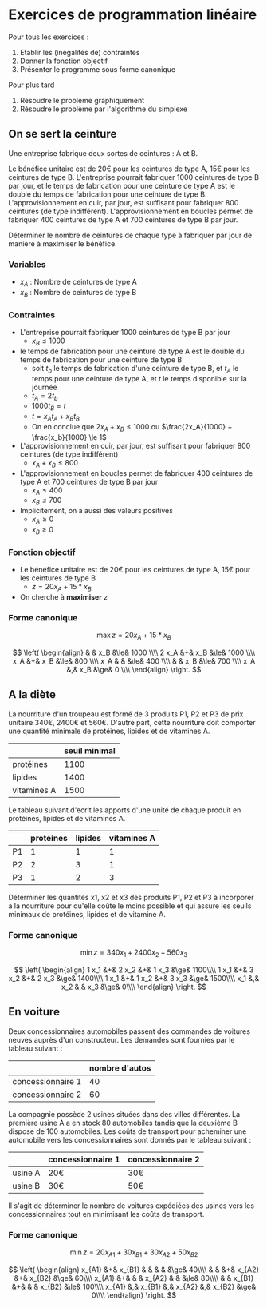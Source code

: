 # Exercices de programmation linéaire

Pour tous les exercices :
1. Etablir les (inégalités de) contraintes
1. Donner la fonction objectif
1. Présenter le programme sous forme canonique

Pour plus tard
1. Résoudre le problème graphiquement
1. Résoudre le problème par l'algorithme du simplexe


## On se sert la ceinture

Une entreprise fabrique deux sortes de ceintures : A et B.

Le bénéfice unitaire est de 20€ pour les ceintures de type A, 15€ pour les ceintures de type B. L'entreprise pourrait fabriquer 1000 ceintures de type B par jour, et le temps de fabrication pour une ceinture de type A est le double du temps de fabrication pour une ceinture de type B. L'approvisionnement en cuir, par jour, est suffisant pour fabriquer 800 ceintures (de type indifférent). L'approvisionnement en boucles permet de fabriquer 400 ceintures de type A et 700 ceintures de type B par jour.

Déterminer le nombre de ceintures de chaque type à fabriquer par jour de manière à maximiser le bénéfice. 

### Variables

- $x_A$ : Nombre de ceintures de type A
- $x_B$ : Nombre de ceintures de type B

### Contraintes

- L'entreprise pourrait fabriquer 1000 ceintures de type B par jour
    - $x_B \le 1000$
- le temps de fabrication pour une ceinture de type A est le double du temps de fabrication pour une ceinture de type B
    - soit $t_b$ le temps de fabrication d'une ceinture de type B, et $t_A$ le temps pour une ceinture de type A, et $t$ le temps disponible sur la journée
    - $t_A = 2 t_b$
    - $1000 t_B = t$
    - $t = x_A t_A + x_B t_B$
    - On en conclue que $2 x_A + x_B \le 1000$ ou $\frac{2x_A}{1000} + \frac{x_b}{1000} \le 1$
- L'approvisionnement en cuir, par jour, est suffisant pour fabriquer 800 ceintures (de type indifférent)
    - $x_A + x_B \le 800$
- L'approvisionnement en boucles permet de fabriquer 400 ceintures de type A et 700 ceintures de type B par jour
    - $x_A \le 400$
    - $x_B \le 700$
- Implicitement, on a aussi des valeurs positives
    - $x_A \ge 0$
    - $x_B \ge 0$

### Fonction objectif

- Le bénéfice unitaire est de 20€ pour les ceintures de type A, 15€ pour les ceintures de type B
    - $z = 20 x_A + 15 * x_B$
- On cherche à **maximiser** $z$

### Forme canonique

$$
\max z = 20 x_A + 15 * x_B
$$

$$
\left(
\begin{align}
      & & x_B &\le& 1000 \\\\
2 x_A &+& x_B &\le& 1000 \\\\
  x_A &+& x_B &\le&  800 \\\\
x_A   & &     &\le&  400 \\\\
      & & x_B &\le&  700 \\\\
x_A   &,& x_B &\ge&    0 \\\\
\end{align}
\right.
$$



## A la diète

La nourriture d'un troupeau est formé de 3 produits P1, P2 et P3 de prix unitaire 340€, 2400€ et 560€. D'autre part, cette nourriture doit comporter une quantité minimale de protéines, lipides et de vitamines A.

| &nbsp; | seuil minimal|
|-|--------------|
| protéines | 1100 |
| lipides | 1400 |
| vitamines A | 1500 |

Le tableau suivant d'ecrit les apports d'une unité de chaque produit en protéines, lipides et de vitamines A.

| &nbsp; | protéines | lipides | vitamines A |
|-|-|-|-|
| P1 | 1 | 1 | 1 |
| P2 | 2 | 3 | 1 |
| P3 | 1 | 2 | 3 |

Déterminer les quantités x1, x2 et x3 des produits P1, P2 et P3 à incorporer à la nourriture pour qu'elle coûte le moins
possible et qui assure les seuils minimaux de protéines, lipides et de vitamine A.

### Forme canonique

$$
\min z = 340 x_1 + 2400 x_2 + 560 x_3
$$

$$
\left(
\begin{align}
1 x_1 &+& 2 x_2 &+& 1 x_3 &\ge& 1100\\\\
1 x_1 &+& 3 x_2 &+& 2 x_3 &\ge& 1400\\\\
1 x_1 &+& 1 x_2 &+& 3 x_3 &\ge& 1500\\\\
  x_1 &,&   x_2 &,&   x_3 &\ge& 0\\\\
\end{align}
\right.
$$

## En voiture

Deux concessionnaires automobiles passent des commandes de voitures neuves auprès d'un constructeur. Les demandes sont fournies par le tableau suivant :

| &nbsp; | nombre d'autos |
|--------|----------------|
|concessionnaire 1 | 40 |
| concessionnaire 2 | 60 |

La compagnie possède 2 usines situées dans des villes différentes. La première usine A a en stock 80 automobiles tandis que la deuxième B dispose de 100 automobiles. Les coûts de transport pour acheminer une automobile vers les concessionnaires sont donnés par le tableau suivant :

| &nbsp; | concessionnaire 1 | concessionnaire 2 |
|--------|-------------------|-------------------|
| usine A | 20€ | 30€ |
| usine B | 30€ | 50€ |

Il s'agit de déterminer le nombre de voitures expédiées des usines vers les concessionnaires tout en minimisant les coûts de transport.

### Forme canonique

$$
\min z = 20 x_{A1} + 30 x_{B1} + 30 x_{A2} + 50 x_{B2}
$$

$$
\left(
\begin{align}
x_{A1} &+& x_{B1} & &        & &        &\ge& 40\\\\
       & &        &+& x_{A2} &+& x_{B2} &\ge& 60\\\\
x_{A1} &+&        & & x_{A2} & &        &\le& 80\\\\
       & & x_{B1} &+&        & & x_{B2} &\le& 100\\\\
x_{A1} &,& x_{B1} &,& x_{A2} &,& x_{B2} &\ge& 0\\\\
\end{align}
\right.
$$
